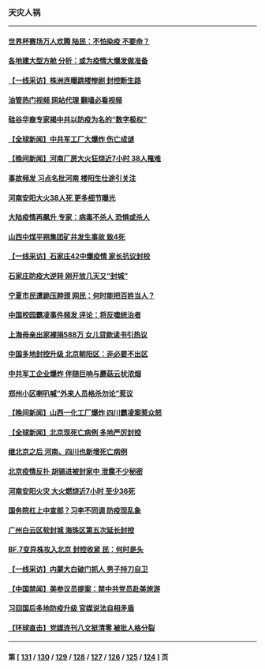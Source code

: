 ### 天灾人祸
---
#### [世界杯赛场万人欢腾 陆民：不怕染疫 不要命？](../../pages/ncid280/n13871649.md?11241245) 
#### [各地建大型方舱 分析：或为疫情大爆发做准备](../../pages/ncid280/n13871467.md?11241245) 
#### [【一线采访】株洲连曝跳楼惨剧 封控断生路](../../pages/ncid280/n13871546.md?11241245) 
#### [油管热门视频 网站代理 翻墙必看视频](http://138.2.39.72:81/youtube.html?epic-marker?11241245)
#### [硅谷华裔专家揭中共以防疫为名的“数字极权”](../../pages/ncid280/n13871682.md?11241245) 
#### [【全球新闻】中共军工厂大爆炸 伤亡成谜](../../pages/ncid280/n13871444.md?11241245) 
#### [【晚间新闻】河南厂房大火狂烧近7小时 38人罹难](../../pages/ncid280/n13871443.md?11241245) 
#### [事故频发 习点名批河南 楼阳生仕途引关注](../../pages/ncid280/n13871274.md?11241245) 
#### [河南安阳大火38人死 更多细节曝光](../../pages/ncid280/n13871206.md?11241245) 
#### [大陆疫情再飙升 专家：病毒不杀人 恐惧或杀人](../../pages/ncid280/n13871007.md?11241245) 
#### [山西中煤平朔集团矿井发生事故 致4死](../../pages/ncid280/n13871201.md?11241245) 
#### [【一线采访】石家庄42中爆疫情 家长抗议封校](../../pages/ncid280/n13870759.md?11241245) 
#### [石家庄防疫大逆转 刚开放几天又“封城”](../../pages/ncid280/n13870977.md?11241245) 
#### [宁夏市民遭跪压脖颈  网民：何时能把百姓当人？](../../pages/ncid280/n13870829.md?11241245) 
#### [中国校园霸凌事件频发 评论：将反噬统治者](../../pages/ncid280/n13870860.md?11241245) 
#### [上海母亲出家裸捐588万 女儿贷款读书引热议](../../pages/ncid280/n13870817.md?11241245) 
#### [中国多地封控升级 北京朝阳区：非必要不出区](../../pages/ncid280/n13870806.md?11241245) 
#### [中共军工企业爆炸 伴随巨响与蘑菇云状浓烟](../../pages/ncid280/n13870733.md?11241245) 
#### [郑州小区喇叭喊“外来人员格杀勿论”惹议](../../pages/ncid280/n13870782.md?11241245) 
#### [【晚间新闻】山西一化工厂爆炸 四川霸凌案惹众怒](../../pages/ncid280/n13870739.md?11241245) 
#### [【全球新闻】北京现死亡病例 多地严厉封控](../../pages/ncid280/n13870730.md?11241245) 
#### [继北京之后 河南、四川也新增死亡病例](../../pages/ncid280/n13870560.md?11241245) 
#### [北京疫情反扑 胡锡进被封家中 泄露不少秘密](../../pages/ncid280/n13870633.md?11241245) 
#### [河南安阳火灾 大火燃烧近7小时 至少36死](../../pages/ncid280/n13870495.md?11241245) 
#### [国务院杠上中宣部？习李不同调 防疫现乱象](../../pages/ncid280/n13870340.md?11241245) 
#### [广州白云区软封城 海珠区第五次延长封控](../../pages/ncid280/n13870085.md?11241245) 
#### [BF.7变异株攻入北京 封控收紧 民：何时是头](../../pages/ncid280/n13870143.md?11241245) 
#### [【一线采访】内蒙大白破门抓人 男子持刀自卫](../../pages/ncid280/n13869975.md?11241245) 
#### [【中国禁闻】美参议员提案：禁中共党员赴美旅游](../../pages/ncid280/n13870126.md?11241245) 
#### [习回国后多地防疫升级 官媒说法自相矛盾](../../pages/ncid280/n13869956.md?11241245) 
#### [【环球直击】党媒连刊八文挺清零 被批人格分裂](../../pages/ncid280/n13870127.md?11241245) 

---
#### 第 [ [131](./131.md?11241245) / [130](./130.md?11241245) / [129](./129.md?11241245) / [128](./128.md?11241245) / [127](./127.md?11241245) / [126](./126.md?11241245) / [125](./125.md?11241245) / [124](./124.md?11241245) ] 页
